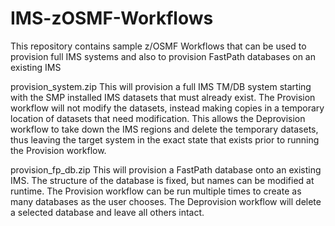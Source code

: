 # IMS-zOSMF-Workflows
This repository contains sample z/OSMF Workflows that can be used to provision full IMS systems and also to provision FastPath databases on an existing IMS 

provision_system.zip 
This will provision a full IMS TM/DB system starting with the SMP
installed IMS datasets that must already exist.  The Provision workflow
will not modify the datasets, instead making copies in a temporary
location of datasets that need modification.  This allows the
Deprovision workflow to take down the IMS regions and delete the
temporary datasets, thus leaving the target system in the exact state
that exists prior to running the Provision workflow.

provision_fp_db.zip
This will provision a FastPath database onto an existing IMS. The
structure of the database is fixed, but names can be modified at
runtime.  The Provision workflow can be run multiple times to create as
many databases as the user chooses.  The Deprovision workflow will
delete a selected database and leave all others intact.
